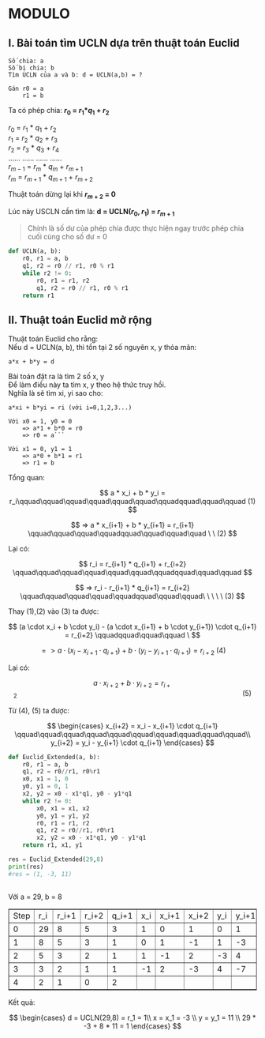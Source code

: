 # MODULO

## I. Bài toán tìm UCLN dựa trên thuật toán Euclid

```
Số chia: a
Số bị chia: b
Tìm UCLN của a và b: d = UCLN(a,b) = ?
```
```
Gán r0 = a
    r1 = b
```
Ta có phép chia: <b>$r_0$ = $r_1$*$q_1$ + $r_2$</b>

$r_0$ = $r_1$ * $q_1$ + $r_2$<br>
$r_1$ = $r_2$ * $q_2$ + $r_3$<br>
$r_2$ = $r_3$ * $q_3$ + $r_4$<br>
...... ...... ...... ......<br>
$r_{m-1}$ = $r_m$ * $q_m$ + $r_{m+1}$<br>
$r_m$ = $r_{m+1}$ * $q_{m+1}$ + $r_{m+2}$<br>

Thuật toán dừng lại khi <b>$r_{m+2}$ = 0</b>

Lúc này USCLN cần tìm là: <b>d = UCLN($r_0$, $r_1$) = $r_{m+1}$</b> 

> Chính là số dư của phép chia được thực hiện ngay trước phép chia cuối cùng cho số dư = 0


```python
def UCLN(a, b):
    r0, r1 = a, b
    q1, r2 = r0 // r1, r0 % r1
    while r2 != 0:
        r0, r1 = r1, r2
        q1, r2 = r0 // r1, r0 % r1
    return r1
```

## II. Thuật toán Euclid mở rộng

Thuật toán Euclid cho rằng:<br>
Nếu d = UCLN(a, b), thì tồn tại 2 số nguyên x, y thỏa mãn:

```a*x + b*y = d```

Bài toán đặt ra là tìm 2 số x, y<br>
Để làm điều này ta tìm x, y theo hệ thức truy hồi.<br>
Nghĩa là sẽ tìm xi, yi sao cho:

```a*xi + b*yi = ri (với i=0,1,2,3...)```

```
Với x0 = 1, y0 = 0
    => a*1 + b*0 = r0
    => r0 = a```

Với x1 = 0, y1 = 1
    => a*0 + b*1 = r1
    => r1 = b
```
Tổng quan:

$$
a * x_i + b * y_i = r_i\qquad\qquad\qquad\qquad\qquad\qquad\qquadqquad\qquad\qquad (1)
$$

$$
=> a * x_{i+1} + b * y_{i+1} = r_{i+1} \qquad\qquad\qquad\qquadqquad\qquad\qquad\quad \ \ (2)
$$

Lại có:<br>

$$
r_i = r_{i+1} * q_{i+1} + r_{i+2} \qquad\qquad\qquad\qquad\qquad\qquad\qquadqquad\qquad\qquad
$$

$$
=> r_i - r_{i+1} * q_{i+1} = r_{i+2} \qquad\qquad\qquad\qquad\qquadqquad\qquad\qquad\ \ \ \ \ (3)
$$   

Thay (1),(2) vào (3) ta được:

$$ 
(a \cdot x_i + b \cdot y_i) - (a  \cdot  x_{i+1} + b  \cdot  y_{i+1})  \cdot  q_{i+1} = r_{i+2} \qquadqquad\qquad\qquad \
$$

$$
=> a \cdot  (x_i - x_{i+1} \cdot q_{i+1}) + b  \cdot (y_i - y_{i+1} \cdot q_{i+1}) = r_{i+2} \ (4)
$$

Lại có: 

$$
a \cdot x_{i+2} + b \cdot y_{i+2} = r_{i+2}\qquad\qquad\qquad\qquad\qquad\qquad\qquad\qquad\qquad\qquad\qquad\qquad\qquad\qquad \ \ \ (5)
$$ 

Từ (4), (5) ta được:

$$
\begin{cases}
x_{i+2} = x_i - x_{i+1} \cdot q_{i+1} \qquad\qquad\qquad\qquad\qquad\qquad\qquad\qquad\qquad\qquad\\
y_{i+2} = y_i - y_{i+1} \cdot q_{i+1}
\end{cases}
$$

```python
def Euclid_Extended(a, b):
    r0, r1 = a, b
    q1, r2 = r0//r1, r0%r1
    x0, x1 = 1, 0
    y0, y1 = 0, 1
    x2, y2 = x0 - x1*q1, y0 - y1*q1
    while r2 != 0:
        x0, x1 = x1, x2
        y0, y1 = y1, y2
        r0, r1 = r1, r2
        q1, r2 = r0//r1, r0%r1
        x2, y2 = x0 - x1*q1, y0 - y1*q1
    return r1, x1, y1

res = Euclid_Extended(29,8)
print(res)
#res = (1, -3, 11)
        
```
Với a = 29, b = 8
<table border="1">
<tbody>
    <tr>
        <td>Step</td>
        <td>r_i</td>
        <td>r_i+1</td>
        <td>r_i+2</td>
        <td>q_i+1</td>
        <td>x_i</td>
        <td>x_i+1</td>
        <td>x_i+2</td>
        <td>y_i</td>
        <td>y_i+1</td>
        <td>y_i+2</td>
</tr>
<tr>
<td>0</td>
<td>29</td>
<td>8</td>
<td>5</td>
<td>3</td>
<td>1</td>
<td>0</td>
<td>1</td>
<td>0</td>
<td>1</td>
<td>-3
</td></tr>
<tr>
<td>1</td>
<td>8</td>
<td>5</td>
<td>3</td>
<td>1</td>
<td>0</td>
<td>1</td>
<td>-1</td>
<td>1</td>
<td>-3</td>
<td>4
</td></tr>
<tr>
<td>2</td>
<td>5</td>
<td>3</td>
<td>2</td>
<td>1</td>
<td>1</td>
<td>-1</td>
<td>2</td>
<td>-3</td>
<td>4</td>
<td>-7
</td></tr>
<tr>
<td>3</td>
<td>3</td>
<td>2</td>
<td>1</td>
<td>1</td>
<td>-1</td>
<td>2</td>
<td>-3</td>
<td>4</td>
<td>-7</td>
<td>11
</td></tr>
<tr>
<td>4</td>
<td>2</td>
<td>1</td>
<td>0</td>
<td>2</td>
<td></td>
<td></td>
<td></td>
<td></td>
<td></td>
<td>
</td></tr></tbody></table>

Kết quả:

$$
\begin{cases}
d = UCLN(29,8) = r_1 = 1\\
x = x_1 = -3 \\
y = y_1 = 11 \\
29 * -3 + 8 * 11 = 1
\end{cases}
$$